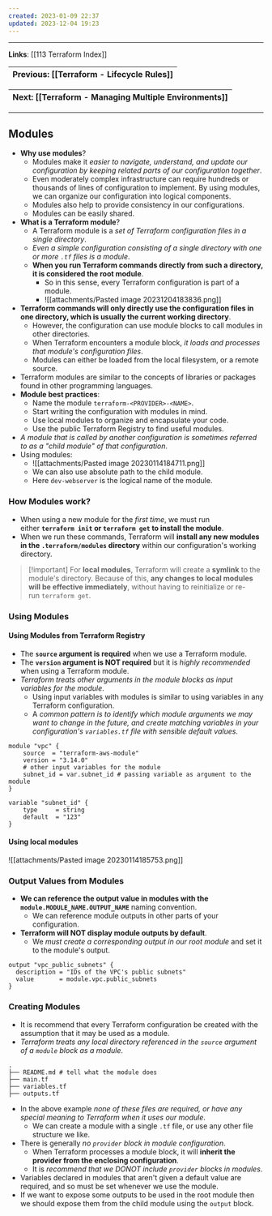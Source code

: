 ```yaml
---
created: 2023-01-09 22:37
updated: 2023-12-04 19:23
---
```

---
**Links**: [[113 Terraform Index]]

| Previous: [[Terraform - Lifecycle Rules]] |
|-|

| Next: [[Terraform - Managing Multiple Environments]] |
|-|

---
## Modules
- **Why use modules**?
	- Modules make it *easier to navigate, understand, and update our configuration by keeping related parts of our configuration together*. 
	- Even moderately complex infrastructure can require hundreds or thousands of lines of configuration to implement. By using modules, we can organize our configuration into logical components.
	- Modules also help to provide consistency in our configurations.
	- Modules can be easily shared.
- **What is a Terraform module**?
	- A Terraform module is a *set of Terraform configuration files in a single directory*.
	- *Even a simple configuration consisting of a single directory with one or more `.tf` files is a module*. 
	- **When you run Terraform commands directly from such a directory, it is considered the root module**.
		- So in this sense, every Terraform configuration is part of a module.
		- ![[attachments/Pasted image 20231204183836.png]]
- **Terraform commands will only directly use the configuration files in one directory, which is usually the current working directory**.
	- However, the configuration can use module blocks to call modules in other directories.
	- When Terraform encounters a module block, *it loads and processes that module's configuration files*.
	- Modules can either be loaded from the local filesystem, or a remote source.
- Terraform modules are similar to the concepts of libraries or packages found in other programming languages.
- **Module best practices**:
	- Name the module `terraform-<PROVIDER>-<NAME>`.
	- Start writing the configuration with modules in mind.
	- Use local modules to organize and encapsulate your code.
	- Use the public Terraform Registry to find useful modules.
- *A module that is called by another configuration is sometimes referred to as a "child module" of that configuration*.
- Using modules:
	- ![[attachments/Pasted image 20230114184711.png]]
	- We can also use absolute path to the child module.
	- Here `dev-webserver` is the logical name of the module. 

### How Modules work?
- When using a new module for the *first time*, we must run either **`terraform init` or `terraform get` to install the module**. 
- When we run these commands, Terraform will **install any new modules in the `.terraform/modules` directory** within our configuration's working directory.

> [!important] For **local modules**, Terraform will create a **symlink** to the module's directory. Because of this, **any changes to local modules will be effective immediately**, without having to reinitialize or re-run `terraform get`.

### Using Modules
#### Using Modules from Terraform Registry
- The **`source` argument is required** when we use a Terraform module.
- The **`version` argument is NOT required** but it is *highly recommended* when using a Terraform module.
- *Terraform treats other arguments in the module blocks as input variables for the module*.
	- Using input variables with modules is similar to using variables in any Terraform configuration. 
	- A *common pattern is to identify which module arguments we may want to change in the future, and create matching variables in your configuration's `variables.tf` file with sensible default values*. 

```hcl title:"Using modules from terraform registry" fold
module "vpc" {
	source  = "terraform-aws-module"
	version = "3.14.0"
	# other input variables for the module
	subnet_id = var.subnet_id # passing variable as argument to the module
}

variable "subnet_id" {
	type     = string
	default  = "123"
}
```

#### Using local modules
![[attachments/Pasted image 20230114185753.png]]

### Output Values from Modules
- **We can reference the output value in modules with the `module.MODULE_NAME.OUTPUT_NAME`** naming convention. 
	- We can reference module outputs in other parts of your configuration. 
- **Terraform will NOT display module outputs by default**. 
	- We *must create a corresponding output in our root module* and set it to the module's output.

```hcl hl:3 title:"Using module outputs" fold
output "vpc_public_subnets" {
  description = "IDs of the VPC's public subnets"
  value       = module.vpc.public_subnets
}
```

### Creating Modules
- It is recommend that every Terraform configuration be created with the assumption that it may be used as a module.
- *Terraform treats any local directory referenced in the `source` argument of a `module` block as a module*.

```hcl title="Standard module structure" fold
.
├── README.md # tell what the module does
├── main.tf
├── variables.tf
├── outputs.tf
```

- In the above example *none of these files are required, or have any special meaning to Terraform when it uses our module*. 
	- We can create a module with a single `.tf` file, or use any other file structure we like.
- There is generally *no `provider` block in module configuration*. 
	- When Terraform processes a module block, it will **inherit the provider from the enclosing configuration**. 
	- It is *recommend that we DONOT include `provider` blocks in modules*.
- Variables declared in modules that aren't given a default value are required, and so must be set whenever we use the module.
- If we want to expose some outputs to be used in the root module then we should expose them from the child module using the `output` block.